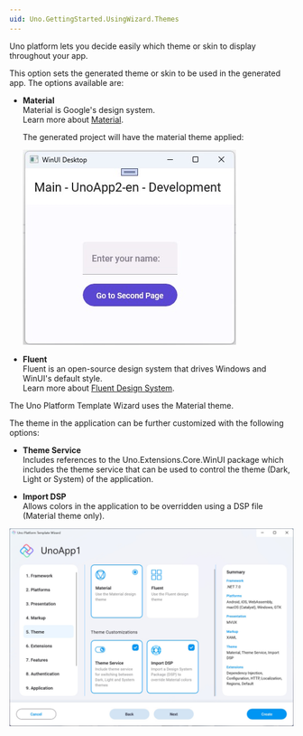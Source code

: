 ```yaml
---
uid: Uno.GettingStarted.UsingWizard.Themes
---
```


Uno platform lets you decide easily which theme or skin to display throughout your app.

This option sets the generated theme or skin to be used in the generated app. The options available are:
    
- **Material**  
    Material is Google's design system.  
    Learn more about [Material](https://material.io/).

    The generated project will have the material theme applied:

    ![A screenshot demonstrating material design in the running app](assets/material.jpg)

- **Fluent**  
    Fluent is an open-source design system that drives Windows and WinUI's default style.  
    Learn more about [Fluent Design System](https://www.microsoft.com/design/fluent/).
  
The Uno Platform Template Wizard uses the Material theme.

The theme in the application can be further customized with the following options:

- **Theme Service**  
    Includes references to the Uno.Extensions.Core.WinUI package which includes the theme service that can be used to control the theme (Dark, Light or System) of the application.  

- **Import DSP**  
    Allows colors in the application to be overridden using a DSP file (Material theme only).  

![Themes tab in the wizard](assets/themes.jpg)
